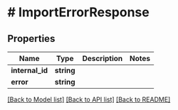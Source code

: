 # # ImportErrorResponse

## Properties

Name | Type                      | Description | Notes
------------ |---------------------------| ------------- | -------------
**internal_id** | **string** |  |
**error** | **string**                |  |

[[Back to Model list]](../../README.md#models) [[Back to API list]](../../README.md#endpoints) [[Back to README]](../../README.md)
